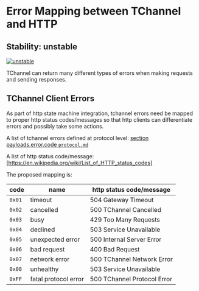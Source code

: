 # Error Mapping between TChannel and HTTP

## Stability: unstable

[![unstable](http://badges.github.io/stability-badges/dist/unstable.svg)](http://github.com/badges/stability-badges)

TChannel can return many different types of errors when making requests and
sending responses.

## TChannel Client Errors

As part of http state machine integration, tchannel errors need be mapped to
proper http status codes/messages so that http clients can differentiate errors
and possibly take some actions.

A list of tchannel errors defined at protocol level:
[section payloads.error.code `protocol.md`](protocol.md)

A list of http status code/message:
[https://en.wikipedia.org/wiki/List_of_HTTP_status_codes]

The proposed mapping is:

| code   | name                 | http status code/message
| ------ | -------------------- | -------------------------
| `0x01` | timeout              | 504 Gateway Timeout
| `0x02` | cancelled            | 500 TChannel Cancelled
| `0x03` | busy                 | 429 Too Many Requests
| `0x04` | declined             | 503 Service Unavailable
| `0x05` | unexpected error     | 500 Internal Server Error
| `0x06` | bad request          | 400 Bad Request
| `0x07` | network error        | 500 TChannel Network Error
| `0x08` | unhealthy            | 503 Service Unavailable
| `0xFF` | fatal protocol error | 500 TChannel Protocol Error

